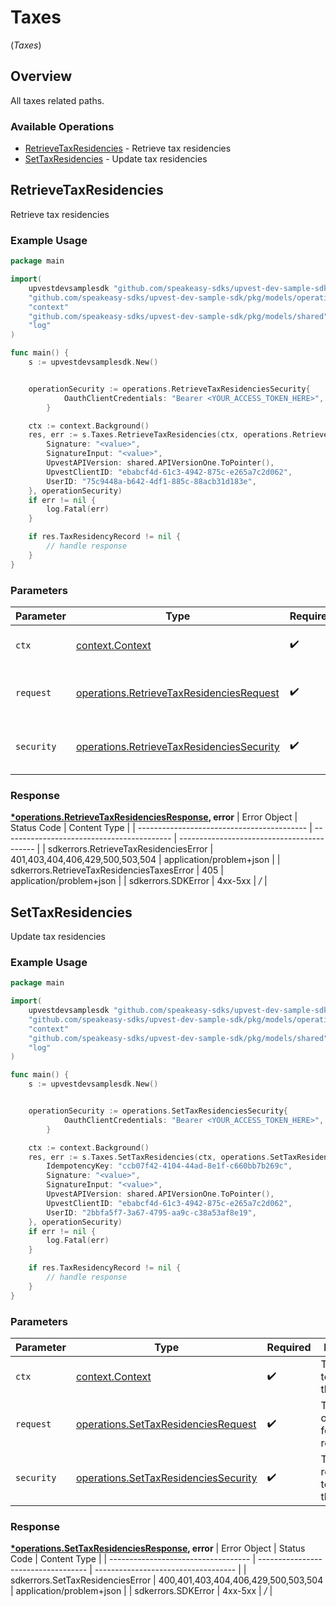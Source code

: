 # Taxes
(*Taxes*)

## Overview

All taxes related paths.

### Available Operations

* [RetrieveTaxResidencies](#retrievetaxresidencies) - Retrieve tax residencies
* [SetTaxResidencies](#settaxresidencies) - Update tax residencies

## RetrieveTaxResidencies

Retrieve tax residencies

### Example Usage

```go
package main

import(
	upvestdevsamplesdk "github.com/speakeasy-sdks/upvest-dev-sample-sdk"
	"github.com/speakeasy-sdks/upvest-dev-sample-sdk/pkg/models/operations"
	"context"
	"github.com/speakeasy-sdks/upvest-dev-sample-sdk/pkg/models/shared"
	"log"
)

func main() {
    s := upvestdevsamplesdk.New()


    operationSecurity := operations.RetrieveTaxResidenciesSecurity{
            OauthClientCredentials: "Bearer <YOUR_ACCESS_TOKEN_HERE>",
        }

    ctx := context.Background()
    res, err := s.Taxes.RetrieveTaxResidencies(ctx, operations.RetrieveTaxResidenciesRequest{
        Signature: "<value>",
        SignatureInput: "<value>",
        UpvestAPIVersion: shared.APIVersionOne.ToPointer(),
        UpvestClientID: "ebabcf4d-61c3-4942-875c-e265a7c2d062",
        UserID: "75c9448a-b642-4df1-885c-88acb31d183e",
    }, operationSecurity)
    if err != nil {
        log.Fatal(err)
    }

    if res.TaxResidencyRecord != nil {
        // handle response
    }
}
```

### Parameters

| Parameter                                                                                                  | Type                                                                                                       | Required                                                                                                   | Description                                                                                                |
| ---------------------------------------------------------------------------------------------------------- | ---------------------------------------------------------------------------------------------------------- | ---------------------------------------------------------------------------------------------------------- | ---------------------------------------------------------------------------------------------------------- |
| `ctx`                                                                                                      | [context.Context](https://pkg.go.dev/context#Context)                                                      | :heavy_check_mark:                                                                                         | The context to use for the request.                                                                        |
| `request`                                                                                                  | [operations.RetrieveTaxResidenciesRequest](../../pkg/models/operations/retrievetaxresidenciesrequest.md)   | :heavy_check_mark:                                                                                         | The request object to use for the request.                                                                 |
| `security`                                                                                                 | [operations.RetrieveTaxResidenciesSecurity](../../pkg/models/operations/retrievetaxresidenciessecurity.md) | :heavy_check_mark:                                                                                         | The security requirements to use for the request.                                                          |


### Response

**[*operations.RetrieveTaxResidenciesResponse](../../pkg/models/operations/retrievetaxresidenciesresponse.md), error**
| Error Object                               | Status Code                                | Content Type                               |
| ------------------------------------------ | ------------------------------------------ | ------------------------------------------ |
| sdkerrors.RetrieveTaxResidenciesError      | 401,403,404,406,429,500,503,504            | application/problem+json                   |
| sdkerrors.RetrieveTaxResidenciesTaxesError | 405                                        | application/problem+json                   |
| sdkerrors.SDKError                         | 4xx-5xx                                    | */*                                        |

## SetTaxResidencies

Update tax residencies

### Example Usage

```go
package main

import(
	upvestdevsamplesdk "github.com/speakeasy-sdks/upvest-dev-sample-sdk"
	"github.com/speakeasy-sdks/upvest-dev-sample-sdk/pkg/models/operations"
	"context"
	"github.com/speakeasy-sdks/upvest-dev-sample-sdk/pkg/models/shared"
	"log"
)

func main() {
    s := upvestdevsamplesdk.New()


    operationSecurity := operations.SetTaxResidenciesSecurity{
            OauthClientCredentials: "Bearer <YOUR_ACCESS_TOKEN_HERE>",
        }

    ctx := context.Background()
    res, err := s.Taxes.SetTaxResidencies(ctx, operations.SetTaxResidenciesRequest{
        IdempotencyKey: "ccb07f42-4104-44ad-8e1f-c660bb7b269c",
        Signature: "<value>",
        SignatureInput: "<value>",
        UpvestAPIVersion: shared.APIVersionOne.ToPointer(),
        UpvestClientID: "ebabcf4d-61c3-4942-875c-e265a7c2d062",
        UserID: "2bbfa5f7-3a67-4795-aa9c-c38a53af8e19",
    }, operationSecurity)
    if err != nil {
        log.Fatal(err)
    }

    if res.TaxResidencyRecord != nil {
        // handle response
    }
}
```

### Parameters

| Parameter                                                                                        | Type                                                                                             | Required                                                                                         | Description                                                                                      |
| ------------------------------------------------------------------------------------------------ | ------------------------------------------------------------------------------------------------ | ------------------------------------------------------------------------------------------------ | ------------------------------------------------------------------------------------------------ |
| `ctx`                                                                                            | [context.Context](https://pkg.go.dev/context#Context)                                            | :heavy_check_mark:                                                                               | The context to use for the request.                                                              |
| `request`                                                                                        | [operations.SetTaxResidenciesRequest](../../pkg/models/operations/settaxresidenciesrequest.md)   | :heavy_check_mark:                                                                               | The request object to use for the request.                                                       |
| `security`                                                                                       | [operations.SetTaxResidenciesSecurity](../../pkg/models/operations/settaxresidenciessecurity.md) | :heavy_check_mark:                                                                               | The security requirements to use for the request.                                                |


### Response

**[*operations.SetTaxResidenciesResponse](../../pkg/models/operations/settaxresidenciesresponse.md), error**
| Error Object                        | Status Code                         | Content Type                        |
| ----------------------------------- | ----------------------------------- | ----------------------------------- |
| sdkerrors.SetTaxResidenciesError    | 400,401,403,404,406,429,500,503,504 | application/problem+json            |
| sdkerrors.SDKError                  | 4xx-5xx                             | */*                                 |
